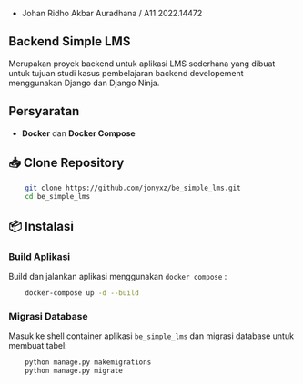   - Johan Ridho Akbar Auradhana / A11.2022.14472

## Backend Simple LMS

Merupakan proyek backend untuk aplikasi LMS sederhana yang dibuat untuk tujuan studi kasus pembelajaran backend developement menggunakan Django dan Django Ninja.

## Persyaratan

- **Docker** dan **Docker Compose**

## 📥 Clone Repository

```bash
    git clone https://github.com/jonyxz/be_simple_lms.git
    cd be_simple_lms
```

## 📦 Instalasi 

### Build Aplikasi

Build dan jalankan aplikasi menggunakan `docker compose` :

```bash
    docker-compose up -d --build
```

### Migrasi Database

Masuk ke shell container aplikasi `be_simple_lms` dan migrasi database untuk membuat tabel:

```bash
    python manage.py makemigrations
    python manage.py migrate
```

